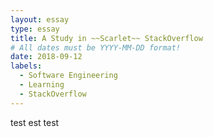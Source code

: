 ```yaml
---
layout: essay
type: essay
title: A Study in ~~Scarlet~~ StackOverflow
# All dates must be YYYY-MM-DD format!
date: 2018-09-12
labels:
  - Software Engineering
  - Learning
  - StackOverflow
---
```


test est test
